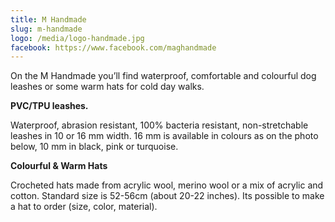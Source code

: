 ```yaml
---
title: M Handmade
slug: m-handmade
logo: /media/logo-handmade.jpg
facebook: https://www.facebook.com/maghandmade
---
```

On the M Handmade you’ll find waterproof, comfortable and colourful dog leashes or some warm hats for cold day walks.

**PVC/TPU leashes.**

Waterproof, abrasion resistant, 100% bacteria resistant, non-stretchable leashes in 10 or 16 mm width. 16 mm is available in colours as on the photo below, 10 mm in black, pink or turquoise.

**Colourful & Warm Hats**

Crocheted hats made from acrylic wool, merino wool or a mix of acrylic and cotton. Standard size is 52-56cm (about 20-22 inches). Its possible to make a hat to order (size, color, material).